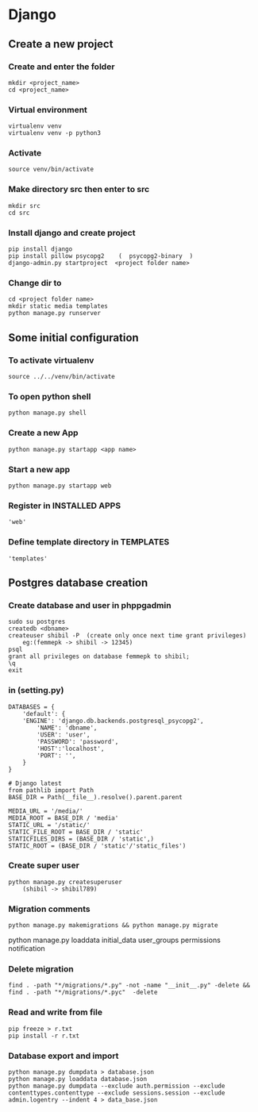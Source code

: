 ﻿ # Django

## Create a new project
### Create <project folder> and enter the folder
```
mkdir <project_name>
cd <project_name>
```

### Virtual environment

```
virtualenv venv
virtualenv venv -p python3
```

### Activate
```
source venv/bin/activate
```
### Make directory src then enter to  src

```
mkdir src
cd src
```
### Install django and create project

```
pip install django
pip install pillow psycopg2    (  psycopg2-binary  )
django-admin.py startproject  <project folder name>
```

### Change dir to  <project folder name>

```
cd <project folder name>
mkdir static media templates
python manage.py runserver
```



## Some initial configuration
### To activate virtualenv
```
source ../../venv/bin/activate
```
### To open python shell
```
python manage.py shell
```
### Create a new App
```
python manage.py startapp <app name>
```

### Start a new app
```
python manage.py startapp web
```

### Register in INSTALLED APPS

```
'web'
```

### Define template directory in TEMPLATES

```
'templates'
```

## Postgres database creation
### Create database and user in phppgadmin

```
sudo su postgres
createdb <dbname>
createuser shibil -P  (create only once next time grant privileges)
    eg:(femmepk -> shibil -> 12345)
psql
grant all privileges on database femmepk to shibil;
\q
exit
```


### in (setting.py)
```
DATABASES = {
    'default': {
    'ENGINE': 'django.db.backends.postgresql_psycopg2',
        'NAME': 'dbname',
        'USER': 'user',
        'PASSWORD': 'password',
        'HOST':'localhost',
        'PORT': '',
    }
}

# Django latest
from pathlib import Path
BASE_DIR = Path(__file__).resolve().parent.parent

MEDIA_URL = '/media/'
MEDIA_ROOT = BASE_DIR / 'media'
STATIC_URL = '/static/'
STATIC_FILE_ROOT = BASE_DIR / 'static'
STATICFILES_DIRS = (BASE_DIR / 'static',)
STATIC_ROOT = (BASE_DIR / 'static'/'static_files')
 ```

### Create super user
```
python manage.py createsuperuser
    (shibil -> shibil789)

```
### Migration comments
```
python manage.py makemigrations && python manage.py migrate
```
python manage.py loaddata initial_data user_groups permissions notification

### Delete migration
```
find . -path "*/migrations/*.py" -not -name "__init__.py" -delete && find . -path "*/migrations/*.pyc"  -delete
```

### Read and write from file
```
pip freeze > r.txt
pip install -r r.txt
```
### Database export and import
```
python manage.py dumpdata > database.json
python manage.py loaddata database.json
python manage.py dumpdata --exclude auth.permission --exclude contenttypes.contenttype --exclude sessions.session --exclude admin.logentry --indent 4 > data_base.json
```


